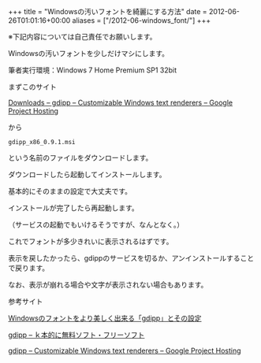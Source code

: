 +++
title = "Windowsの汚いフォントを綺麗にする方法"
date = 2012-06-26T01:01:16+00:00
aliases = ["/2012-06-windows_font/"]
+++

※下記内容については自己責任でお願いします。

Windowsの汚いフォントを少しだけマシにします。

筆者実行環境：Windows 7 Home Premium SP1 32bit

まずこのサイト

[Downloads &#8211; gdipp &#8211; Customizable Windows text renderers &#8211; Google Project Hosting](http://code.google.com/p/gdipp/downloads/list)

から

```
gdipp_x86_0.9.1.msi
```

という名前のファイルをダウンロードします。

ダウンロードしたら起動してインストールします。

基本的にそのままの設定で大丈夫です。

インストールが完了したら再起動します。

（サービスの起動でもいけるそうですが、なんとなく。）

これでフォントが多少きれいに表示されるはずです。

表示を戻したかったら、gdippのサービスを切るか、アンインストールすることで戻ります。

なお、表示が崩れる場合や文字が表示されない場合もあります。

参考サイト

[Windowsのフォントをより美しく出来る「gdipp」とその設定](http://lufesu.blog3.fc2.com/blog-entry-57.html)

[gdipp &#8211; ｋ本的に無料ソフト・フリーソフト](http://www.gigafree.net/system/registry/gdipp.html)

 [gdipp &#8211; Customizable Windows text renderers &#8211; Google Project Hosting](http://code.google.com/p/gdipp/)

